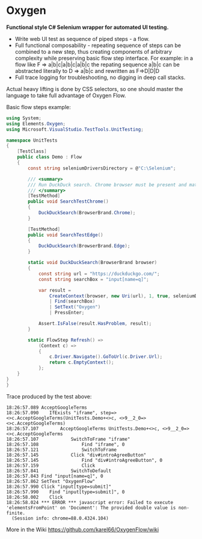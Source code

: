 # Oxygen
**Functional style C# Selenium wrapper for automated UI testing.**

- Write web UI test as sequence of piped steps - a flow. 
- Full functional composability - repeating sequence of steps can be combined to a new step, thus creating components of arbitrary complexity while preserving basic flow step interface. For example: in a flow like F => a|b|c|a|b|c|a|b|c the repating sequence a|b|c can be abstracted literally to D => a|b|c and rewritten as F=>D|D|D
- Full trace logging for troubleshooting, no digging in deep call stacks.

Actual heavy lifting is done by CSS selectors, so one should master the language to take full advantage of Oxygen Flow.

Basic flow steps example:
```csharp
using System;
using Elements.Oxygen;
using Microsoft.VisualStudio.TestTools.UnitTesting;

namespace UnitTests
{
    [TestClass]
    public class Demo : Flow
    {
        const string seleniumDriversDirectory = @"C:\Selenium";

        /// <summary>
        /// Run DuckDuck search. Chrome browser must be present and matching webdriver in C:\Selenium folder
        /// </summary>
        [TestMethod]
        public void SearchTestChrome()
        {
            DuckDuckSearch(BrowserBrand.Chrome);
        }

        [TestMethod]
        public void SearchTestEdge()
        {
            DuckDuckSearch(BrowserBrand.Edge);
        }

        static void DuckDuckSearch(BrowserBrand browser)
        {
            const string url = "https://duckduckgo.com/";
            const string searchBox = "input[name=q]";

            var result =
                CreateContext(browser, new Uri(url), 1, true, seleniumDriversDirectory)
                | Find(searchBox)
                | SetText("Oxygen")
                | PressEnter;

            Assert.IsFalse(result.HasProblem, result);
        }

        static FlowStep Refresh() =>
            (Context c) =>
            {
                c.Driver.Navigate().GoToUrl(c.Driver.Url);
                return c.EmptyContext();
            };
    }
}
}
```
Trace produced by the test above:
```
18:26:57.089 AcceptGoogleTerms 
18:26:57.090 	IfExists "iframe", step=><>c.AcceptGoogleTerms(UnitTests.Demo+<>c, <>9__2_0=><>c.AcceptGoogleTerms)
18:26:57.107 		AcceptGoogleTerms UnitTests.Demo+<>c, <>9__2_0=><>c.AcceptGoogleTerms
18:26:57.107 			SwitchToFrame "iframe"
18:26:57.108 				Find "iframe", 0
18:26:57.121 				SwitchToFrame 
18:26:57.145 			Click "div#introAgreeButton"
18:26:57.145 				Find "div#introAgreeButton", 0
18:26:57.159 				Click 
18:26:57.841 			SwitchToDefault 
18:26:57.843 Find "input[name=q]", 0
18:26:57.862 SetText "OxygenFlow"
18:26:57.990 Click "input[type=submit]"
18:26:57.990 	Find "input[type=submit]", 0
18:26:58.002 	Click 
18:26:58.024 *** ERROR *** javascript error: Failed to execute 'elementsFromPoint' on 'Document': The provided double value is non-finite.
  (Session info: chrome=88.0.4324.104)
```

More in the Wiki https://github.com/karel66/OxygenFlow/wiki
